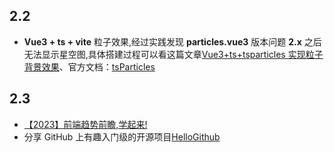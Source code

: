 ## 2.2

- **Vue3 + ts + vite** 粒子效果,经过实践发现 **particles.vue3** 版本问题 **2.x** 之后无法显示星空图,具体搭建过程可以看这篇文章[Vue3+ts+tsparticles 实现粒子背景效果](https://juejin.cn/post/6992215084097503240)、官方文档：[tsParticles](https://particles.js.org/)

## 2.3

- [【2023】前端趋势前瞻,学起来!](https://juejin.cn/post/7194711570272747581)
- 分享 GitHub 上有趣入门级的开源项目[HelloGithub](https://hellogithub.com/)
